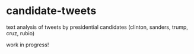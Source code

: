 # candidate-tweets
text analysis of tweets by presidential candidates (clinton, sanders, trump, cruz, rubio)

work in progress!
